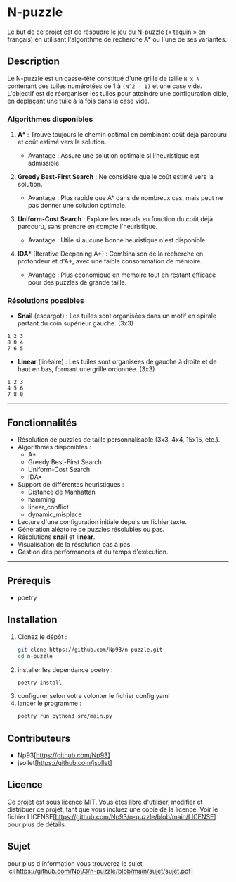 # N-puzzle

Le but de ce projet est de résoudre le jeu du N-puzzle (« taquin » en français) en utilisant l'algorithme de recherche A* ou l'une de ses variantes.

## Description

Le N-puzzle est un casse-tête constitué d'une grille de taille `N x N` contenant des tuiles numérotées de 1 à `(N^2 - 1)` et une case vide. L'objectif est de réorganiser les tuiles pour atteindre une configuration cible, en déplaçant une tuile à la fois dans la case vide.

### Algorithmes disponibles

1. **A*** : Trouve toujours le chemin optimal en combinant coût déjà parcouru et coût estimé vers la solution.
   - Avantage : Assure une solution optimale si l'heuristique est admissible.
   
2. **Greedy Best-First Search** : Ne considère que le coût estimé vers la solution.
   - Avantage : Plus rapide que A* dans de nombreux cas, mais peut ne pas donner une solution optimale.

3. **Uniform-Cost Search** : Explore les nœuds en fonction du coût déjà parcouru, sans prendre en compte l'heuristique.
   - Avantage : Utile si aucune bonne heuristique n'est disponible.

4. **IDA*** (Iterative Deepening A*) : Combinaison de la recherche en profondeur et d'A*, avec une faible consommation de mémoire.
   - Avantage : Plus économique en mémoire tout en restant efficace pour des puzzles de grande taille.

### Résolutions possibles

- **Snail** (escargot) : Les tuiles sont organisées dans un motif en spirale partant du coin supérieur gauche.
(3x3)
```
1 2 3
8 0 4
7 6 5
```
- **Linear** (linéaire) : Les tuiles sont organisées de gauche à droite et de haut en bas, formant une grille ordonnée.
(3x3)
```
1 2 3
4 5 6
7 8 0
```
---

## Fonctionnalités

- Résolution de puzzles de taille personnalisable (3x3, 4x4, 15x15, etc.).
- Algorithmes disponibles :
  - A*
  - Greedy Best-First Search
  - Uniform-Cost Search
  - IDA*
- Support de différentes heuristiques :
  - Distance de Manhattan
  - hamming
  - linear_conflict
  - dynamic_misplace
- Lecture d'une configuration initiale depuis un fichier texte.
- Génération aléatoire de puzzles résolubles ou pas.
- Résolutions **snail** et **linear**.
- Visualisation de la résolution pas à pas.
- Gestion des performances et du temps d'exécution.

---

## Prérequis

- poetry

## Installation

1. Clonez le dépôt :
   ```bash
   git clone https://github.com/Np93/n-puzzle.git
   cd n-puzzle
   ```
2. installer les dependance poetry :
    ```bash
    poetry install
    ```
3. configurer selon votre volonter le fichier config.yaml
4. lancer le programme :
    ```bash
    poetry run python3 src/main.py
    ```

## Contributeurs
- Np93[https://github.com/Np93]
- jsollet[https://github.com/jsollet]

## Licence
Ce projet est sous licence MIT. Vous êtes libre d'utiliser, modifier et distribuer ce projet, tant que vous incluez une copie de la licence. Voir le fichier LICENSE[https://github.com/Np93/n-puzzle/blob/main/LICENSE] pour plus de détails.

## Sujet
pour plus d'information vous trouverez le sujet ici[https://github.com/Np93/n-puzzle/blob/main/sujet/sujet.pdf]